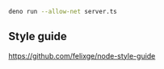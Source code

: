 ```bash
deno run --allow-net server.ts
```


## Style guide
https://github.com/felixge/node-style-guide